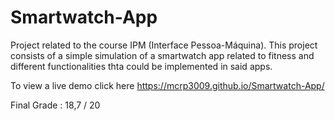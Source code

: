 # Smartwatch-App

Project related to the course IPM (Interface Pessoa-Máquina).
This project consists of a simple simulation of a smartwatch app related to fitness and different functionalities thta could be implemented in said apps.

To view a live demo click here https://mcrp3009.github.io/Smartwatch-App/

Final Grade : 18,7 / 20
